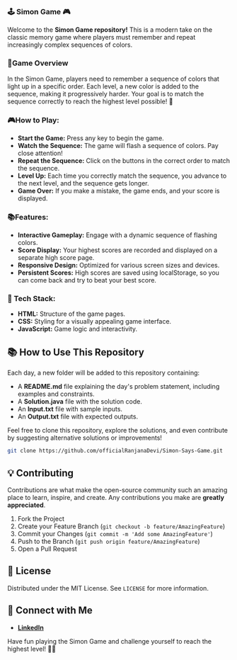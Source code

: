 ### 🕹️ Simon Game 🎮

Welcome to the **Simon Game repository!** This is a modern take on the classic memory game where players must remember and repeat increasingly complex sequences of colors.

### 📝Game Overview

In the Simon Game, players need to remember a sequence of colors that light up in a specific order. Each level, a new color is added to the sequence, making it progressively harder. Your goal is to match the sequence correctly to reach the highest level possible! 🚀

### 🎮How to Play:

- **Start the Game:** Press any key to begin the game.
- **Watch the Sequence:** The game will flash a sequence of colors. Pay close attention!
- **Repeat the Sequence:** Click on the buttons in the correct order to match the sequence.
- **Level Up:** Each time you correctly match the sequence, you advance to the next level, and the sequence gets longer.
- **Game Over:** If you make a mistake, the game ends, and your score is displayed.

### 📚Features:

- **Interactive Gameplay:** Engage with a dynamic sequence of flashing colors.
- **Score Display:** Your highest scores are recorded and displayed on a separate high score page.
- **Responsive Design:** Optimized for various screen sizes and devices.
- **Persistent Scores:** High scores are saved using localStorage, so you can come back and try to beat your best score.

### 📱 Tech Stack:
- **HTML:** Structure of the game pages.
- **CSS:** Styling for a visually appealing game interface.
- **JavaScript:** Game logic and interactivity.


## 📚 How to Use This Repository

Each day, a new folder will be added to this repository containing:

- A **README.md** file explaining the day's problem statement, including examples and constraints.
- A **Solution.java** file with the solution code.
- An **Input.txt** file with sample inputs.
- An **Output.txt** file with expected outputs.

Feel free to clone this repository, explore the solutions, and even contribute by suggesting alternative solutions or improvements!

```bash
git clone https://github.com/officialRanjanaDevi/Simon-Says-Game.git
```

## 💡 Contributing

Contributions are what make the open-source community such an amazing place to learn, inspire, and create. Any contributions you make are **greatly appreciated**.

1. Fork the Project
2. Create your Feature Branch (`git checkout -b feature/AmazingFeature`)
3. Commit your Changes (`git commit -m 'Add some AmazingFeature'`)
4. Push to the Branch (`git push origin feature/AmazingFeature`)
5. Open a Pull Request

## 📝 License

Distributed under the MIT License. See `LICENSE` for more information.

## 🤝 Connect with Me

- **[LinkedIn](www.linkedin.com/in/ranjana-devi-58976327b)**

Have fun playing the Simon Game and challenge yourself to reach the highest level! 🌟💥

